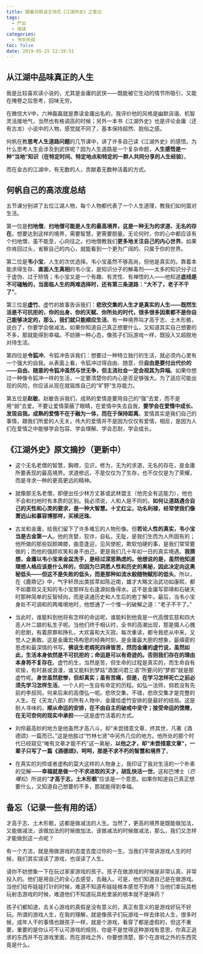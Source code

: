 ```yaml
---
title: 跟着何帆读王怜花《江湖外史》之笔记
tags:
  - 产出
  - 阅读
categories:
  - 书中所得
toc: false
date: 2019-05-25 12:39:51
---
```


## 从江湖中品味真正的人生

我是比较喜欢读小说的，尤其是金庸的武侠——既能被它生动的情节所吸引，又能在掩卷之后思考，回味无穷。

在微信大V中，六神磊磊就是靠读金庸出名的，我评价他的风格是幽默诙谐、机智灵活接地气，当然也有格调高的时候；另外一本书《江湖外史》也是评论金庸（还有古龙）小说中的人物，感觉就不同了，基本保持超然、脱俗之感。

何帆在教**思考人生道路问题**的几节课中，讲了许多自己读《江湖外史》的感悟。为什么思考人生会涉及到武侠呢？因为人生道路是一个复杂命题，**人生感悟是一种“当地”知识（在特定时间、特定地点和特定的一群人共同分享的人生经验）**。

而在金古的江湖中，有无数的人，贡献着无数种活着的方式。

<!--more-->

## 何帆自己的高浓度总结

五节课分别讲了五位江湖人物，每个人物都代表了一个人生道理，教我们如何面对生活。

第一位是**扫地僧**。**扫地僧可能是人生的最高境界，这是一种无为的求道、无名的存在**。想要达到这样的境界，需要智慧，更需要胆量。无论何时，你的心中都应该有个扫地僧，虽不能至，心向往之。扫地僧教我们**更多地关注自己的内心世界**。如果你肯回过头，省察自己的内心，就能看到一个更为广阔的、只属于你的世界。

第二位是**韦小宝**，人生的次优选择。韦小宝虽然不够高尚，但他是真实的。靠着本能求得生存、**直面人生真相**的韦小宝，是知识分子的解毒剂——太多的知识分子过于虚伪、过于矫情；韦小宝又是一个有趣、有灵性、有禅悟的人——他知道**底线是不可碰触的，当面临人生的两难选择时，还有第三条道路：“大不了，老子不干了”**。

第三位是**虚竹**。虚竹的故事告诉我们：**悲欣交集的人生才是真实的人生——既然生活是不可抗拒的，你的出身、你的天赋、你所处的时代，很多很多因素都不是你自己能够决定的，那么，我们就只能顺应生活**。有一种境界叫才高于志、土木形骸，说白了，你要学会做减法。如果你知道自己真正想要什么，又知道其实自己想要的不多，那就能得到幸福。不妨换一种心态，像孩子们玩游戏一样，既投入又超脱地对待生活。

第四位是**令狐冲**。令狐冲告诉我们：想要过一种特立独行的生活，就必须内心里有一个强大的自我。从表面上看，令狐冲过得自由、随意，但**自由是要付出代价的——自由、随意的令狐冲虽然与世无争，但主流社会一定会视其为异端**。如果你想过一种像令狐冲一样的生活，一定要清楚你的内心是否足够强大。为了适应可能出现的风险，你应该从现在就锻炼自己的“旷野”生存能力。

第五位是**赵敏**。赵敏告诉我们，成熟的爱情是要用自己的“强”去爱，而不是用“弱”去爱。不要让爱情蒙蔽了眼睛，在爱情中失去自我，**要学会在爱情中成长、发现自我。成熟的爱情不在于融为一体，而在于保持距离**。爱情其实是我们自己的事情，跟我们所爱的人无关。伟大的爱情并不是因为仅仅有爱情，相反，是因为人们在爱情之中能够学会包容、学会理解、学会忍耐，学会成长。

## 《江湖外史》原文摘抄（更新中）

- 这个无名老僧的智慧，胸襟，见识，修为，无为的求道，无名的存在，是金庸所要表现的最高境界。求道修远，不是仅仅为了生存，也不仅仅是为了荣耀，而是寻求一种的更高更远的精神。

- 就像那无名老僧，即便出任少林方丈甚或武林盟主（他完全有这能力），他也不会和扫地时有本质的区别。我必须说，人和人是不同的。**如何让道路遇合自己的天性和心灵的要求，是一种大智慧。十丈红尘，功名利禄，经常使我们像萧远山和慕容博那样，买椟还珠**。

- 古龙和金庸，给我们留下了许多难忘的人物形像。但**若论人性的真实，韦小宝当是古金第一人**。他的贪婪，狡诈，自私，无耻，是我们生而为人所固有的；他所做的那些奴颜婢膝，曲意逢迎，见风使舵，欺软怕硬的事，是我们常常要做的；而他的强颜欢笑和身不由己，更是我们几十年如一日的真实境遇。**我猜想，金庸以韦小宝来金盆洗手，是经过深思熟虑的。他想说的是，虽然他知道理想人格应该是什么样的，但因为已洞悉人性和历史的奥秘，因此决定向这奥秘低头——但这不是失败的低头，而是那种如流水般随物赋形的低头**。所以，在《鹿鼎记》中，气宇轩昂出类拔萃如陈近南，雄才大略文治武功如康熙，都不如萎琐又无知的韦小宝那样左右逢源如鱼得水。这不是金庸写郭靖和石破天时那种简单的反智倾向，而是读通历史和人生后的庖丁解牛。最后，当韦小宝身处不可调和的两难境地时，他想通了一个惟一的破解之道：“老子不干了。”

- 当此时，谁能料到他将有怎样的命运呢，谁能料到他竟是一代高僧玄慈和四大恶人叶二娘的私生子呢。当他们终于相认时，全书的高潮出现，那是摄人心魄的悲剧，有着原罪和挣扎，大欢喜和大灭寂。每次重读，都令我悲从中来，又觉人之勇敢。这是金庸宏伟构思的经典时刻，是金庸最大胆的想象，最缜密的思虑和最深情的书写。**佛说生老病死四谛皆苦，然而金庸的虚竹说，虽然如此，生活本身依然是不可抗拒的；命运是可以有奇迹的。否则我们存在的理由本身将不复存在**。虚竹的生，当然是苦，但生命的过程是真实的，而生命自有欢愉，有时甚或浪漫，谁又能料到梦姑“酒罢问君三语”所要问的“梦郎”就是那虚竹呢。**身世虽然悲惨，但却真实；虽有苦痛，但是，在学习怎样死亡之前必须先学习怎样生活**。一个人的一生自有命定的历程。如弘一法师，倘若没有先前的李叔同，何来后来的高僧弘一呢。悲欣交集，不错，悲欣交集才是完整的人生。在《天龙八部》的所有人物中，金庸给虚竹安排的是最好的结局。这是耐人寻味的。**顺从命运的安排，在不由自主的破戒中坚守；接受命运的馈赠，在无可奈何的现实中承担**——这是虚竹活着的方式。

- 刘伶最高妙的地方是他虽然才高八斗，却“未尝措意文章，终其世，凡著《酒德颂》一篇而已。”这是他胜过“竹林七贤”中另外几位的地方。他所处的那个时代已经窥见“唯有文章才能不朽”这一奥秘，**以他之才，却“未尝措意文章”，一辈子只写了一篇《酒德颂》，呵呵，那是不求不朽的智慧和境界了**。

- 在真实的刘伶或者虚构的莫大这样的人物身上，我印证了我对生活的一个朴素的见解——**幸福就是做一个不求进取的天才，胡乱快活一世**。这和巴博士（*巴曙松*）所说的“**才高于志，土木形骸**”应该是一个意思。如果你知道自己真正想要什么，又知道自己想要的不多，那就能得到幸福。

## 备忘（记录一些有用的话）

才高于志、土木形骸，这都是做减法的人生。当然了，更高的境界是既能做加法，又能做减法，该做加法的时候做加法，该做减法的时候做减法，那么，我们又怎样才能做到这一点呢？

有一个方法，就是用做游戏的态度去度过你的一生。当我们平常讲游戏人生的时候，我们其实误读了游戏，也误读了人生。

请你不妨想象一下在玩过家家游戏的孩子。孩子在做游戏的时候是非常认真，非常投入的。他们是用自己的全心去感受，去融入。可是，他们知道自己是在做游戏。当他们给布娃娃打针的时候，难道不知道布娃娃根本感觉不到疼？当他们拿玩具枪玩射击游戏的时候，难道他们不知道玩具枪里装的根本就不是弹药？

孩子们都知道，去关心游戏的真假是没有意义的，真正有意义的是游戏好玩不好玩。所谓的游戏人生，在我的理解，就是像孩子们玩游戏一样去体验人生，很多时候，成年人干的事情也跟孩子一样，就是个游戏，看穿了都是虚假的，但这不重要，重要的是你认可不认可游戏的规则，你是不是觉得这种游戏有意思，你真正追求的东西并不在游戏里面，而在游戏之外，你要想清楚，那个在游戏之外的东西究竟是什么。